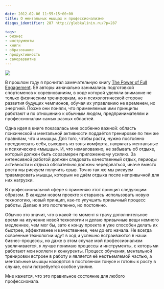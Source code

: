 ```yaml
---

date: 2012-02-06 11:55:15+00:00
title: О ментальных мышцах и профессионализме
disqus_identifier: 287 http://glebkalinin.ru/?p=287

tags:
- бизнес
- инструменты
- книги
- образование
- продуктивность
- саморазвитие
---
```


![](http://raum7linodewp.s3.amazonaws.com/wp-content/uploads/2012/02/sebastian-newbold-coe.jpg)

В прошлом году я прочитал замечательную книгу [The Power of Full Engagement](http://www.amazon.com/gp/product/0743226747/ref=as_li_ss_tl?ie=UTF8&tag=glebkali-20&linkCode=as2&camp=1789&creative=390957&creativeASIN=0743226747). Её авторы изначально занимались подготовкой спортсменов к соревнованиям, в ходе которой уделяли внимание не только физическим тренировкам, но и психологической стороне развития будущих чемпионов, обучая их управлению не временем, но энергией. Позже они поняли, что применяемые ими принципы работают и по отношению к обычным людям, предпринимателям и профессионалам самых разных областей.

Одна идея в книге показалась мне особенно важной: область психической и ментальной активности поддаётся тренировке по тем же правилам, что и мышцы. Для того, чтобы расти, нужно постоянно преодолевать себя, выходить из зоны комфорта, напрягать ментальные и психические «мышцы». И, что немаловажно, не забывать об отдыхе, который должен быть соразмерен приложенному усилию. За интенсивной работой должен следовать качественный отдых, периоды активности и отдыха обязательно должны чередоваться, иначе вместо роста мы рискуем получить срыв. Точно так же мы рискуем травмировать мышцы, которым не даём отдыха после непривычной для них нагрузки.

В профессиональной сфере я применяю этот принцип следующим образом. В каждом новом проекте я стараюсь использовать новую технологию, новый принцип, как-то улучшить привычный процесс работы. Делаю я это постепенно, но постоянно.

Обычно это значит, что в какой-то момент я трачу дополнительное время на изучение новой технологии и делаю привычные вещи немного медленнее, чем мог бы, зато к концу проекта я уже способен делать их быстрее, эффективнее и качественнее, чем до его начала. Не всегда освоенные технологии идут в ход и успешно встраиваются в наши бизнес-процессы, но даже в этом случае мой профессионализм увеличивается, я лучше понимаю процессы и инструменты, с которыми работают мои коллеги и конкуренты. Процесс обучения, ментальной тренировки встроен в работу и является её неотъемлемой частью, а ментальные мышцы находятся в постоянном тонусе и готовы к росту в случае, если потребуется особое усилие.

Мне кажется, что это правильное состояние для любого профессионала.

